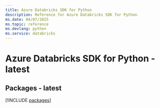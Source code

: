 ```yaml
---
title: Azure Databricks SDK for Python
description: Reference for Azure Databricks SDK for Python
ms.date: 04/07/2025
ms.topic: reference
ms.devlang: python
ms.service: databricks
---
```

# Azure Databricks SDK for Python - latest
## Packages - latest
[!INCLUDE [packages](databricks-index.md)]